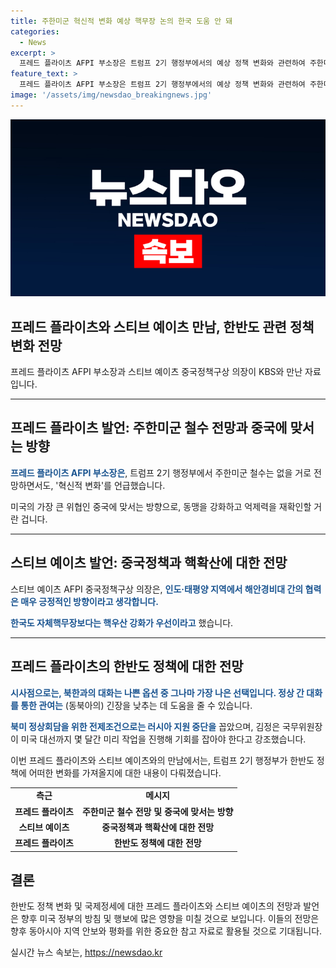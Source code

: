 ```yaml
---
title: 주한미군 혁신적 변화 예상 핵무장 논의 한국 도움 안 돼
categories:
  - News
excerpt: >
  프레드 플라이츠 AFPI 부소장은 트럼프 2기 행정부에서의 예상 정책 변화와 관련하여 주한미군 철수에 대한 전망과 중국에 대한 대응책을 설명했다. 또한, 스티브 예이츠 AFPI 중국정책구상 의장은 중국에 맞서기 위해 동맹을 강화하고 억제력을 재확인할 것이라고 강조했으며, 북한과의 대화를 강조했다. 이에 따라 트럼프 2기 행정부가 시작되면 대화가 이뤄질 가능성이 있다는 전망을 내놓았다.
feature_text: >
  프레드 플라이츠 AFPI 부소장은 트럼프 2기 행정부에서의 예상 정책 변화와 관련하여 주한미군 철수에 대한 전망과 중국에 대한 대응책을 설명했다. 또한, 스티브 예이츠 AFPI 중국정책구상 의장은 중국에 맞서기 위해 동맹을 강화하고 억제력을 재확인할 것이라고 강조했으며, 북한과의 대화를 강조했다. 이에 따라 트럼프 2기 행정부가 시작되면 대화가 이뤄질 가능성이 있다는 전망을 내놓았다.
image: '/assets/img/newsdao_breakingnews.jpg'
---
```


<p><img src="/assets/img/newsdao_breakingnews.jpg" alt="bookingtag 속보" /></p>

<h2>프레드 플라이츠와 스티브 예이츠 만남, 한반도 관련 정책 변화 전망</h2>

<p data-ke-size="size16">프레드 플라이츠 AFPI 부소장과 스티브 예이츠 중국정책구상 의장이 KBS와 만난 자료 입니다.</p>

<hr>

<h2 data-ke-size="size26">프레드 플라이츠 발언: 주한미군 철수 전망과 중국에 맞서는 방향</h2>

<p><b><span style="color: #1a5490;">프레드 플라이츠 AFPI 부소장은</span></b>, 트럼프 2기 행정부에서 주한미군 철수는 없을 거로 전망하면서도, '혁신적 변화'를 언급했습니다.</p>

<p>미국의 가장 큰 위협인 중국에 맞서는 방향으로, 동맹을 강화하고 억제력을 재확인할 거란 겁니다.</p>

<hr>

<h2 data-ke-size="size26">스티브 예이츠 발언: 중국정책과 핵확산에 대한 전망</h2>

<p>스티브 예이츠 AFPI 중국정책구상 의장은, <b><span style="color: #1a5490;">인도·태평양 지역에서 해안경비대 간의 협력은 매우 긍정적인 방향이라고 생각합니다.</span></b></p>

<p><b><span style="color: #1a5490;">한국도 자체핵무장보다는 핵우산 강화가 우선이라고</span></b> 했습니다.</p>

<hr>

<h2 data-ke-size="size26">프레드 플라이츠의 한반도 정책에 대한 전망</h2>

<p><b><span style="color: #1a5490;">시사점으로는, 북한과의 대화는 나쁜 옵션 중 그나마 가장 나은 선택입니다. 정상 간 대화를 통한 관여는</span></b> (동북아의) 긴장을 낮추는 데 도움을 줄 수 있습니다.</p>

<p><b><span style="color: #1a5490;">북미 정상회담을 위한 전제조건으로는 러시아 지원 중단을</span></b> 꼽았으며, 김정은 국무위원장이 미국 대선까지 몇 달간 미리 작업을 진행해 기회를 잡아야 한다고 강조했습니다.</p>

<p>이번 프레드 플라이츠와 스티브 예이츠와의 만남에서는, 트럼프 2기 행정부가 한반도 정책에 어떠한 변화를 가져올지에 대한 내용이 다뤄졌습니다.</p>

<table>
    <tbody>
        <tr>
            <td style="text-align: center; height: 17px;"><b>측근</b></td>
            <td style="text-align: center; height: 17px;"><b>메시지</b></td>
        </tr>
        <tr>
            <td style="text-align: center; height: 17px;"><b>프레드 플라이츠</b></td>
            <td style="text-align: center; height: 17px;"><b>주한미군 철수 전망 및 중국에 맞서는 방향</b></td>
        </tr>
        <tr>
            <td style="text-align: center; height: 17px;"><b>스티브 예이츠</b></td>
            <td style="text-align: center; height: 17px;"><b>중국정책과 핵확산에 대한 전망</b></td>
        </tr>
        <tr>
            <td style="text-align: center; height: 17px;"><b>프레드 플라이츠</b></td>
            <td style="text-align: center; height: 17px;"><b>한반도 정책에 대한 전망</b></td>
        </tr>
    </tbody>
</table>

<h2 data-ke-size="size26">결론</h2>

<p>한반도 정책 변화 및 국제정세에 대한 프레드 플라이츠와 스티브 예이츠의 전망과 발언은 향후 미국 정부의 방침 및 행보에 많은 영향을 미칠 것으로 보입니다. 이들의 전망은 향후 동아시아 지역 안보와 평화를 위한 중요한 참고 자료로 활용될 것으로 기대됩니다.</p>
실시간 뉴스 속보는, <a href="https://newsdao.kr" rel="dofollow">https://newsdao.kr</a>


